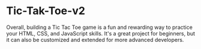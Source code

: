 # Tic-Tak-Toe-v2
Overall, building a Tic Tac Toe game is a fun and rewarding way to practice your HTML, CSS, and JavaScript skills. It's a great project for beginners, but it can also be customized and extended for more advanced developers.
